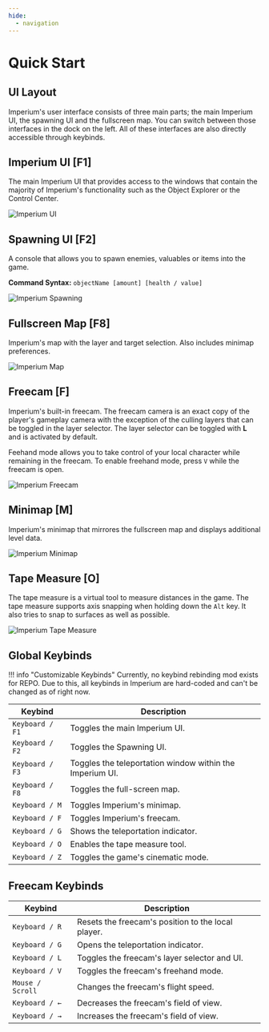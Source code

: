 ```yaml
---
hide:
  - navigation
---
```


# Quick Start

## UI Layout

Imperium's user interface consists of three main parts; the main Imperium UI, the spawning UI and the fullscreen map. You can switch between those interfaces in the dock on the left. All of these interfaces are also directly accessible through keybinds.

## Imperium UI [F1]

The main Imperium UI that provides access to the windows that contain the majority of Imperium's functionality such as the Object Explorer or the Control Center.

![Imperium UI](https://github.com/giosuel/imperium-repo/blob/main/assets/screenshots/imperium.png?raw=true)

## Spawning UI [F2]

A console that allows you to spawn enemies, valuables or items into the game.

**Command Syntax:** `objectName [amount] [health / value]`

![Imperium Spawning](https://github.com/giosuel/imperium-repo/blob/main/assets/screenshots/spawning.png?raw=true)

## Fullscreen Map [F8]

Imperium's map with the layer and target selection. Also includes minimap preferences.

![Imperium Map](https://github.com/giosuel/imperium-repo/blob/main/assets/screenshots/map.png?raw=true)

## Freecam [F]

Imperium's built-in freecam. The freecam camera is an exact copy of the player's gameplay camera with the exception of the culling layers that can be toggled in the layer selector. The layer selector can be toggled with **L** and is activated by default.

Feehand mode allows you to take control of your local character while remaining in the freecam. To enable freehand mode, press `V` while the freecam is open.

![Imperium Freecam](https://github.com/giosuel/imperium-repo/blob/main/assets/screenshots/freecam.png?raw=true)

## Minimap [M]

Imperium's minimap that mirrores the fullscreen map and displays additional level data.

![Imperium Minimap](https://github.com/giosuel/imperium-repo/blob/main/assets/screenshots/minimap.png?raw=true)

## Tape Measure [O]

The tape measure is a virtual tool to measure distances in the game. The tape measure supports axis snapping when holding down the `Alt` key. It also tries to snap to surfaces as well as possible.

![Imperium Tape Measure](https://github.com/giosuel/imperium-repo/blob/main/assets/screenshots/tape.png?raw=true)

## Global Keybinds

!!! info "Customizable Keybinds"
    Currently, no keybind rebinding mod exists for REPO. Due to this, all keybinds in Imperium are hard-coded and can't be changed as of right now.

| Keybind         | Description                                              |
| --------------- | -------------------------------------------------------- |
| `Keyboard / F1` | Toggles the main Imperium UI.                            |
| `Keyboard / F2` | Toggles the Spawning UI.                                 |
| `Keyboard / F3` | Toggles the teleportation window within the Imperium UI. |
| `Keyboard / F8` | Toggles the full-screen map.                             |
| `Keyboard / M`  | Toggles Imperium's minimap.                              |
| `Keyboard / F`  | Toggles Imperium's freecam.                              |
| `Keyboard / G`  | Shows the teleportation indicator.                       |
| `Keyboard / O`  | Enables the tape measure tool.                           |
| `Keyboard / Z`  | Toggles the game's cinematic mode.                       |

## Freecam Keybinds

| Keybind          | Description                                        |
| ---------------- | -------------------------------------------------- |
| `Keyboard / R`   | Resets the freecam's position to the local player. |
| `Keyboard / G`   | Opens the teleportation indicator.                 |
| `Keyboard / L`   | Toggles the freecam's layer selector and UI.       |
| `Keyboard / V`   | Toggles the freecam's freehand mode.               |
| `Mouse / Scroll` | Changes the freecam's flight speed.                |
| `Keyboard / ←`   | Decreases the freecam's field of view.             |
| `Keyboard / →`   | Increases the freecam's field of view.             |
